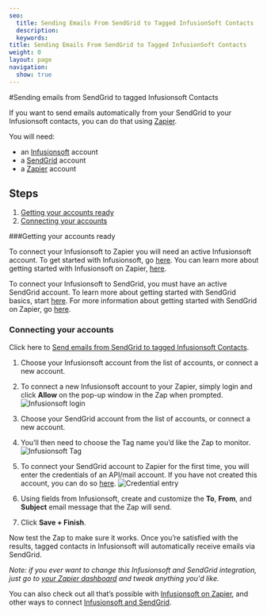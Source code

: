 ```yaml
---
seo:
  title: Sending Emails From SendGrid to Tagged InfusionSoft Contacts
  description:
  keywords:
title: Sending Emails From SendGrid to Tagged InfusionSoft Contacts
weight: 0
layout: page
navigation:
  show: true
---
```


#Sending emails from SendGrid to tagged Infusionsoft Contacts

If you want to send emails automatically from your SendGrid to your Infusionsoft contacts, you can do that using [Zapier](http://zapier.com).

You will need:

* an [Infusionsoft](http://www.infusionsoft.com) account
* a [SendGrid](http://sendgrid.com/) account
* a [Zapier](http://zapier.com) account

## Steps

1. [Getting your accounts ready](#ready)
2. [Connecting your accounts](#connect)

###<a name=”ready>Getting your accounts ready</a>


To connect your Infusionsoft to Zapier you will need an active Infusionsoft account. To get started with Infusionsoft, go [here](http://help.infusionsoft.com/userguides/get-started). You can learn more about getting started with Infusionsoft on Zapier, [here](https://zapier.com/help/infusionsoft/#how-get-started-infusionsoft).

To connect your Infusionsoft to SendGrid, you must have an active SendGrid account. To learn more about getting started with SendGrid basics, start [here](https://sendgrid.com/docs/index.html). For more information about getting started with SendGrid on Zapier, go [here](https://zapier.com/help/sendgrid/#how-get-started-sendgrid).


### <a name="connect">Connecting your accounts</a>

Click here to [Send emails from SendGrid to tagged Infusionsoft Contacts](https://zapier.com/zapbook/zaps/2232/send-an-email-from-sendgrid-when-you-tag-a-contact-in-infusionsoft/).

1. Choose your Infusionsoft account from the list of accounts, or connect a new account.
2. To connect a new Infusionsoft account to your Zapier, simply login and click **Allow** on the pop-up window in the Zap when prompted.
![Infusionsoft login](http://cl.ly/image/2x3l3d2e0t3o/Image%202015-10-30%20at%2011.30.29%20AM.png)
3. Choose your SendGrid account from the list of accounts, or connect a new account.

4. You’ll then need to choose the Tag name you’d like the Zap to monitor.
![Infusionsoft Tag](http://cl.ly/image/3N1O0g0c3r3K/Image%202015-10-30%20at%2011.33.06%20AM.png)
5. To connect your SendGrid account to Zapier for the first time, you will enter the credentials of an API/mail account. If you have not created this account, you can do so [here](https://sendgrid.com/credentials).
![Credential entry](https://api.monosnap.com/rpc/file/download?id=gAajRq9wMKNTN4HyEKzAMosD71ifb8)
6. Using fields from Infusionsoft, create and customize the **To**, **From**, and **Subject** email message that the Zap will send.
7. Click **Save + Finish**.

Now test the Zap to make sure it works. Once you’re satisfied with the results, tagged contacts in Infusionsoft will automatically receive emails via SendGrid.

*Note: if you ever want to change this Infusionsoft and SendGrid integration, just go to [your Zapier dashboard](https://zapier.com/app/dashboard) and tweak anything you'd like.*

You can also check out all that’s possible with [Infusionsoft on Zapier](https://zapier.com/zapbook/infusionsoft/), and other ways to connect [Infusionsoft and SendGrid](https://zapier.com/zapbook/infusionsoft/sendgrid/).
